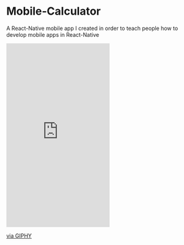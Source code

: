 # Mobile-Calculator
A React-Native mobile app I created in order to teach people how to develop mobile apps in React-Native

<iframe src="https://giphy.com/embed/WgPpTcBzdnORgvetx3" width="270" height="480" frameBorder="0" class="giphy-embed" allowFullScreen></iframe><p><a href="https://giphy.com/gifs/coding-WgPpTcBzdnORgvetx3">via GIPHY</a></p>

